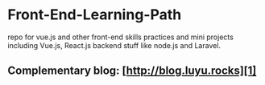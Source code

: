 # Front-End-Learning-Path
repo for vue.js and other front-end skills practices and mini projects including Vue.js, React.js backend stuff like node.js and Laravel.

## Complementary blog: [http://blog.luyu.rocks][1]

[1]: http://blog.luyu.rocks
